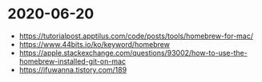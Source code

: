# 2020-06-20

- https://tutorialpost.apptilus.com/code/posts/tools/homebrew-for-mac/
- https://www.44bits.io/ko/keyword/homebrew
- https://apple.stackexchange.com/questions/93002/how-to-use-the-homebrew-installed-git-on-mac
- https://ifuwanna.tistory.com/189
